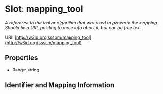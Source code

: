 # Slot: mapping_tool
_A reference to the tool or algorithm that was used to generate the mapping. Should be a URL pointing to more info about it, but can be free text._


URI: [http://w3id.org/sssom/mapping_tool](http://w3id.org/sssom/mapping_tool)



<!-- no inheritance hierarchy -->


## Properties

 * Range: string



## Identifier and Mapping Information





